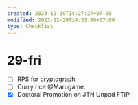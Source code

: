 ```yaml
---
created: 2023-12-29T14:27:27+07:00
modified: 2023-12-29T14:33:00+07:00
type: Checklist
---
```


# 29-fri

- [ ] RPS for cryptograph.
- [ ] Curry rice @Marugame.
- [x] Doctoral Promotion on JTN Unpad FTIP.
